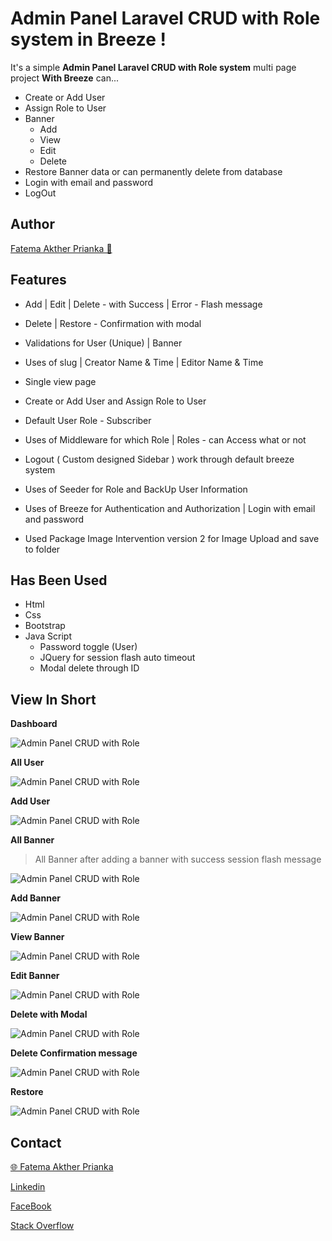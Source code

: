 # Admin Panel Laravel CRUD with Role system in Breeze !

It's a simple **Admin Panel Laravel CRUD with Role system** multi page project **With Breeze** can...
 - Create or Add User
 - Assign Role to User
 - Banner
    - Add
    - View
    - Edit 
    - Delete
 - Restore Banner data or can permanently delete from database
 - Login with email and password
 - LogOut

## Author

[Fatema Akther Prianka 🤗](https://github.com/Prianka-Mimi)

## Features

- Add | Edit | Delete - with Success | Error - Flash message

- Delete | Restore - Confirmation with modal

- Validations for User (Unique) | Banner

- Uses of slug | Creator Name & Time | Editor Name & Time

- Single view page 

- Create or Add User and Assign Role to User

- Default User Role - Subscriber

- Uses of Middleware for which Role | Roles - can Access what or not

- Logout ( Custom designed Sidebar ) work through default breeze system

- Uses of Seeder for Role and BackUp User Information

- Uses of Breeze for Authentication and Authorization | Login with email and password

- Used Package Image Intervention version 2 for Image Upload and save to folder

## Has Been Used

 - Html
 - Css
 - Bootstrap
 - Java Script
    - Password toggle (User)
	- JQuery for session flash auto timeout
    - Modal delete through ID

	
## View In Short

**Dashboard**

<img  src="ss/dashboard.png"  alt="Admin Panel CRUD with Role">

**All User**

<img  src="ss/all-user.png"  alt="Admin Panel CRUD with Role">

**Add User**

<img  src="ss/add-user.png"  alt="Admin Panel CRUD with Role">

**All Banner**

> All Banner after adding a banner with success session flash message

<img  src="ss/all-banner-success-messege.png"  alt="Admin Panel CRUD with Role">

**Add Banner**

<img  src="ss/add-banner.png"  alt="Admin Panel CRUD with Role">

**View Banner**

<img  src="ss/view-banner.png"  alt="Admin Panel CRUD with Role">

**Edit Banner**

<img  src="ss/edit-banner.png"  alt="Admin Panel CRUD with Role">

**Delete with Modal**

<img  src="ss/delete-with-modal.png"  alt="Admin Panel CRUD with Role">

**Delete Confirmation message**

<img  src="ss/delete-confirm-messege.png"  alt="Admin Panel CRUD with Role">

**Restore**

<img  src="ss/recycle.png"  alt="Admin Panel CRUD with Role">
  
## Contact

[🌐 Fatema Akther Prianka](https://webdeveloperprianka.netlify.app/)

[Linkedin](https://www.linkedin.com/in/fatema-akther-prianka/)

[FaceBook](https://www.facebook.com/fatemaaktherprianka.webdeveloper)

[Stack Overflow](https://stackoverflow.com/users/23182049/prianka-mimi)
